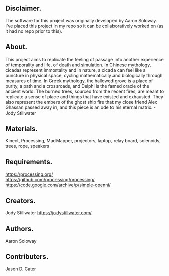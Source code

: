 ## Disclaimer.
The software for this project was originally developed by Aaron Soloway. I've placed this project in my repo so it can be collaboratively worked on (as it had no repo prior to this).

## About.
This project aims to replicate the feeling of passage into another experience of temporality and life, of death and simulation.  In Chinese mythology, cicadas represent immortality and in nature, a cicada can feel like a puncture in physical space, cycling mathematically and biologically through measures of time. In Greek mythology, the hallowed grove is a place of purity, a path and a crossroads, and Delphi is the famed oracle of the ancient world. The burned trees, sourced from the recent fires, are meant to replicate a sense of place and things that have existed and exhausted. They also represent the embers of the ghost ship fire that my close friend Alex Ghassan passed away in, and this piece is an ode to his eternal matrix. -Jody Stillwater

## Materials.
Kinect, Processing, MadMapper, projectors, laptop, relay board, solenoids, trees, rope, speakers <br />

## Requirements.
https://processing.org/<br />
https://github.com/processing/processing/<br />
https://code.google.com/archive/p/simple-openni/<br />

## Creators.
Jody Stillwater https://jodystillwater.com/

## Authors.
Aaron Soloway

## Contributers.
Jason D. Cater

